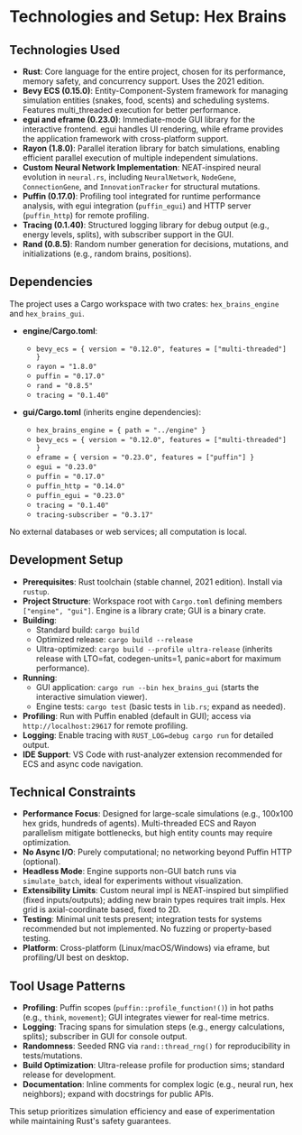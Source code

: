 # Technologies and Setup: Hex Brains

## Technologies Used
- **Rust**: Core language for the entire project, chosen for its performance, memory safety, and concurrency support. Uses the 2021 edition.
- **Bevy ECS (0.15.0)**: Entity-Component-System framework for managing simulation entities (snakes, food, scents) and scheduling systems. Features multi_threaded execution for better performance.
- **egui and eframe (0.23.0)**: Immediate-mode GUI library for the interactive frontend. egui handles UI rendering, while eframe provides the application framework with cross-platform support.
- **Rayon (1.8.0)**: Parallel iteration library for batch simulations, enabling efficient parallel execution of multiple independent simulations.
- **Custom Neural Network Implementation**: NEAT-inspired neural evolution in `neural.rs`, including `NeuralNetwork`, `NodeGene`, `ConnectionGene`, and `InnovationTracker` for structural mutations.
- **Puffin (0.17.0)**: Profiling tool integrated for runtime performance analysis, with egui integration (`puffin_egui`) and HTTP server (`puffin_http`) for remote profiling.
- **Tracing (0.1.40)**: Structured logging library for debug output (e.g., energy levels, splits), with subscriber support in the GUI.
- **Rand (0.8.5)**: Random number generation for decisions, mutations, and initializations (e.g., random brains, positions).

## Dependencies
The project uses a Cargo workspace with two crates: `hex_brains_engine` and `hex_brains_gui`.

- **engine/Cargo.toml**:
  - `bevy_ecs = { version = "0.12.0", features = ["multi-threaded"] }`
  - `rayon = "1.8.0"`
  - `puffin = "0.17.0"`
  - `rand = "0.8.5"`
  - `tracing = "0.1.40"`

- **gui/Cargo.toml** (inherits engine dependencies):
  - `hex_brains_engine = { path = "../engine" }`
  - `bevy_ecs = { version = "0.12.0", features = ["multi-threaded"] }`
  - `eframe = { version = "0.23.0", features = ["puffin"] }`
  - `egui = "0.23.0"`
  - `puffin = "0.17.0"`
  - `puffin_http = "0.14.0"`
  - `puffin_egui = "0.23.0"`
  - `tracing = "0.1.40"`
  - `tracing-subscriber = "0.3.17"`

No external databases or web services; all computation is local.

## Development Setup
- **Prerequisites**: Rust toolchain (stable channel, 2021 edition). Install via `rustup`.
- **Project Structure**: Workspace root with `Cargo.toml` defining members `["engine", "gui"]`. Engine is a library crate; GUI is a binary crate.
- **Building**:
  - Standard build: `cargo build`
  - Optimized release: `cargo build --release`
  - Ultra-optimized: `cargo build --profile ultra-release` (inherits release with LTO=fat, codegen-units=1, panic=abort for maximum performance).
- **Running**:
  - GUI application: `cargo run --bin hex_brains_gui` (starts the interactive simulation viewer).
  - Engine tests: `cargo test` (basic tests in `lib.rs`; expand as needed).
- **Profiling**: Run with Puffin enabled (default in GUI); access via `http://localhost:29617` for remote profiling.
- **Logging**: Enable tracing with `RUST_LOG=debug cargo run` for detailed output.
- **IDE Support**: VS Code with rust-analyzer extension recommended for ECS and async code navigation.

## Technical Constraints
- **Performance Focus**: Designed for large-scale simulations (e.g., 100x100 hex grids, hundreds of agents). Multi-threaded ECS and Rayon parallelism mitigate bottlenecks, but high entity counts may require optimization.
- **No Async I/O**: Purely computational; no networking beyond Puffin HTTP (optional).
- **Headless Mode**: Engine supports non-GUI batch runs via `simulate_batch`, ideal for experiments without visualization.
- **Extensibility Limits**: Custom neural impl is NEAT-inspired but simplified (fixed inputs/outputs); adding new brain types requires trait impls. Hex grid is axial-coordinate based, fixed to 2D.
- **Testing**: Minimal unit tests present; integration tests for systems recommended but not implemented. No fuzzing or property-based testing.
- **Platform**: Cross-platform (Linux/macOS/Windows) via eframe, but profiling/UI best on desktop.

## Tool Usage Patterns
- **Profiling**: Puffin scopes (`puffin::profile_function!()`) in hot paths (e.g., `think`, `movement`); GUI integrates viewer for real-time metrics.
- **Logging**: Tracing spans for simulation steps (e.g., energy calculations, splits); subscriber in GUI for console output.
- **Randomness**: Seeded RNG via `rand::thread_rng()` for reproducibility in tests/mutations.
- **Build Optimization**: Ultra-release profile for production sims; standard release for development.
- **Documentation**: Inline comments for complex logic (e.g., neural run, hex neighbors); expand with docstrings for public APIs.

This setup prioritizes simulation efficiency and ease of experimentation while maintaining Rust's safety guarantees.